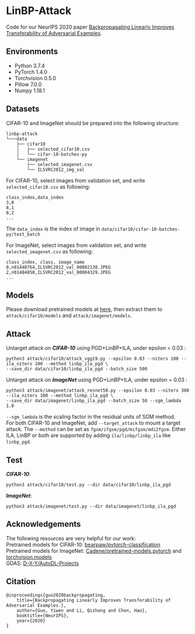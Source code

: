 # LinBP-Attack
Code for our NeurIPS 2020 paper [Backpropagating Linearly Improves Transferability of Adversarial Examples](https://papers.nips.cc/paper/2020/hash/00e26af6ac3b1c1c49d7c3d79c60d000-Abstract.html).

## Environments
* Python 3.7.4
* PyTorch 1.4.0
* Torchvision 0.5.0
* Pillow 7.0.0
* Numpy 1.18.1

## Datasets
CIFAR-10 and ImageNet should be prepared into the following structure:
```
linbp-attack
└───data
    ├── cifar10
    │   ├── selected_cifar10.csv
    │   └── cifar-10-batches-py
    └── imagenet
        ├── selected_imagenet.csv
        └── ILSVRC2012_img_val
```
For CIFAR-10, select images from validation set, and write ```selected_cifar10.csv``` as following:
```
class_index,data_index
3,0
8,1
8,2
...
```
The ```data_index``` is the index of image in ```data/cifar10/cifar-10-batches-py/test_batch```

For ImageNet, select images from validation set, and write ```selected_imagenet.csv``` as following:
```
class_index, class, image_name
0,n01440764,ILSVRC2012_val_00002138.JPEG
2,n01484850,ILSVRC2012_val_00004329.JPEG
...
```

## Models
Please download pretrained models at [here](https://drive.google.com/drive/folders/1WqIxgfD7V4A9pbJNK2E2FJA5rSZqbXcP?usp=sharing), 
then extract them to ```attack/cifar10/models``` and ```attack/imagenet/models```.

## Attack
Untarget attack on ***CIFAR-10*** using PGD+LinBP+ILA, under epsilon = 0.03 :
```
python3 attack/cifar10/attack_vgg19.py --epsilon 0.03 --niters 100 --ila_niters 100 --method linbp_ila_pgd \
--save_dir data/cifar10/linbp_ila_pgd --batch_size 500
```
Untarget attack on ***ImageNet*** using PGD+LinBP+ILA, under epsilon = 0.03 :
```
python3 attack/imagenet/attack_resnet50.py --epsilon 0.03 --niters 300 --ila_niters 100 --method linbp_ila_pgd \
--save_dir data/imagenet/linbp_ila_pgd --batch_size 50 --sgm_lambda 1.0
```
```--sgm_lambda``` is the scaling factor in the residual units of SGM method.\
For both CIFAR-10 and ImageNet, add ```--target_attack``` to mount a target attack.
The ```--method``` can be set as ```fgsm/ifgsm/pgd/mifgsm/mdi2fgsm```. Either ILA, LinBP or both are supported by adding ```ila/linbp/linbp_ila``` like ```linbp_pgd```.
## Test
***CIFAR-10***:
```
python3 attack/cifar10/test.py --dir data/cifar10/linbp_ila_pgd
```
***ImageNet***:
```
python3 attack/imagenet/test.py --dir data/imagenet/linbp_ila_pgd
```
## Acknowledgements
The following resources are very helpful for our work:\
Pretrained models for CIFAR-10: [bearpaw/pytorch-classification](https://github.com/bearpaw/pytorch-classification)\
Pretrained models for ImageNet: [Cadene/pretrained-models.pytorch](https://github.com/Cadene/pretrained-models.pytorch) and [torchvision.models](https://pytorch.org/docs/stable/torchvision/models)\
GDAS: [D-X-Y/AutoDL-Projects](https://github.com/D-X-Y/AutoDL-Projects)

## Citation
```
@inproceedings{guo2020backpropagating,
    title={Backpropagating Linearly Improves Transferability of Adversarial Examples.},
    author={Guo, Yiwen and Li, Qizhang and Chen, Hao},
    booktitle={NeurIPS},
    year={2020}
}
```
